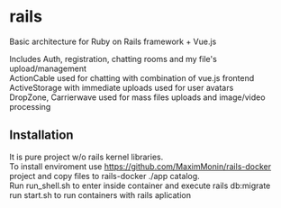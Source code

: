 # rails
Basic architecture for Ruby on Rails framework + Vue.js

Includes Auth, registration, chatting rooms and my file's upload/management   
ActionCable used for chatting with combination of vue.js frontend   
ActiveStorage with immediate uploads used for user avatars   
DropZone, Carrierwave used for mass files uploads and image/video processing   

## Installation

It is pure project w/o rails kernel libraries.   
To install enviroment use https://github.com/MaximMonin/rails-docker project and copy files to rails-docker ./app catalog.   
Run run_shell.sh to enter inside container and execute rails db:migrate   
run start.sh to run containers with rails aplication   
